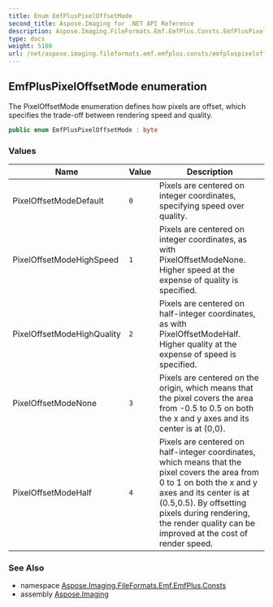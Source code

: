 ```yaml
---
title: Enum EmfPlusPixelOffsetMode
second_title: Aspose.Imaging for .NET API Reference
description: Aspose.Imaging.FileFormats.Emf.EmfPlus.Consts.EmfPlusPixelOffsetMode enum. The PixelOffsetMode enumeration defines how pixels are offset which specifies the tradeoff between rendering speed and quality
type: docs
weight: 5100
url: /net/aspose.imaging.fileformats.emf.emfplus.consts/emfpluspixeloffsetmode/
---
```

## EmfPlusPixelOffsetMode enumeration

The PixelOffsetMode enumeration defines how pixels are offset, which specifies the trade-off between rendering speed and quality.

```csharp
public enum EmfPlusPixelOffsetMode : byte
```

### Values

| Name | Value | Description |
| --- | --- | --- |
| PixelOffsetModeDefault | `0` | Pixels are centered on integer coordinates, specifying speed over quality. |
| PixelOffsetModeHighSpeed | `1` | Pixels are centered on integer coordinates, as with PixelOffsetModeNone. Higher speed at the expense of quality is specified. |
| PixelOffsetModeHighQuality | `2` | Pixels are centered on half-integer coordinates, as with PixelOffsetModeHalf. Higher quality at the expense of speed is specified. |
| PixelOffsetModeNone | `3` | Pixels are centered on the origin, which means that the pixel covers the area from -0.5 to 0.5 on both the x and y axes and its center is at (0,0). |
| PixelOffsetModeHalf | `4` | Pixels are centered on half-integer coordinates, which means that the pixel covers the area from 0 to 1 on both the x and y axes and its center is at (0.5,0.5). By offsetting pixels during rendering, the render quality can be improved at the cost of render speed. |

### See Also

* namespace [Aspose.Imaging.FileFormats.Emf.EmfPlus.Consts](../../aspose.imaging.fileformats.emf.emfplus.consts/)
* assembly [Aspose.Imaging](../../)



